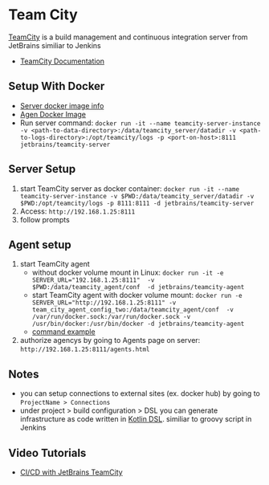 # Team City

[TeamCity](https://www.jetbrains.com/teamcity/) is a build management and continuous integration server from JetBrains similiar to Jenkins

- [TeamCity Documentation](https://www.jetbrains.com/help/teamcity/teamcity-documentation.html)

## Setup With Docker

- [Server docker image info](https://hub.docker.com/r/jetbrains/teamcity-server/)
- [Agen Docker Image](https://hub.docker.com/r/jetbrains/teamcity-agent)
- Run server command: ```docker run -it --name teamcity-server-instance -v <path-to-data-directory>:/data/teamcity_server/datadir -v <path-to-logs-directory>:/opt/teamcity/logs -p <port-on-host>:8111 jetbrains/teamcity-server```


## Server Setup
1. start TeamCity server as docker container: ```docker run -it --name teamcity-server-instance -v $PWD:/data/teamcity_server/datadir -v $PWD:/opt/teamcity/logs -p 8111:8111 -d jetbrains/teamcity-server```
2.  Access: ```http://192.168.1.25:8111```
3. follow prompts

## Agent setup

1. start TeamCity agent 
    - without docker volume mount in Linux: ```docker run -it -e SERVER_URL="192.168.1.25:8111"  -v $PWD:/data/teamcity_agent/conf  -d jetbrains/teamcity-agent```
    - start TeamCity agent with docker volume mount: ```docker run -e SERVER_URL="http://192.168.1.25:8111" -v team_city_agent_config_two:/data/teamcity_agent/conf  -v /var/run/docker.sock:/var/run/docker.sock -v /usr/bin/docker:/usr/bin/docker -d jetbrains/teamcity-agent```
    - [command example](https://gitlab.com/nanuchi/devops-tool-of-month/-/blob/master/teamcity/commands.md)
3. authorize agencys by going to Agents page on server: ```http://192.168.1.25:8111/agents.html```
## Notes

- you can setup connections to external sites (ex. docker hub) by going to ```ProjectName > Connections```
- under project > build configuration > DSL  you can generate infrastructure as code written in [Kotlin DSL](https://www.jetbrains.com/help/teamcity/kotlin-dsl.html). similiar to groovy script in Jenkins


## Video Tutorials

- [CI/CD with JetBrains TeamCity](https://www.youtube.com/watch?v=zqi4fDF-S60)
    